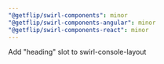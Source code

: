 ```yaml
---
"@getflip/swirl-components": minor
"@getflip/swirl-components-angular": minor
"@getflip/swirl-components-react": minor
---
```


Add "heading" slot to swirl-console-layout

